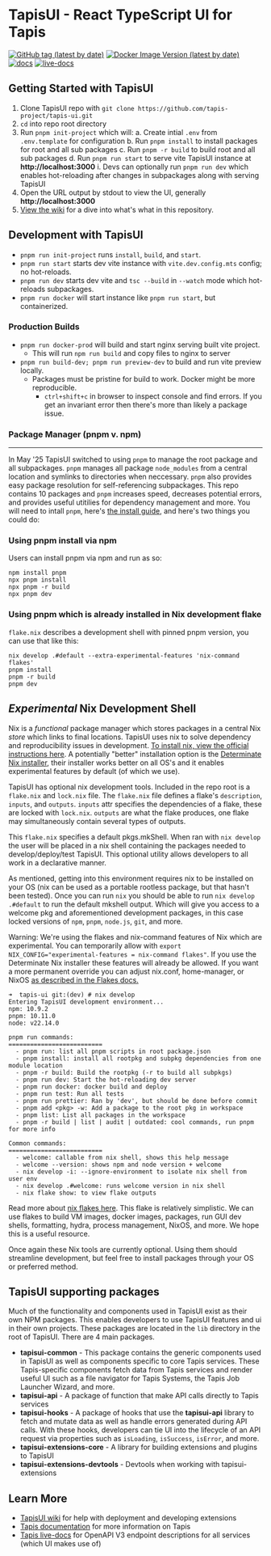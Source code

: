 # TapisUI - React TypeScript UI for Tapis
[![GitHub tag (latest by date)](https://img.shields.io/github/v/tag/tapis-project/tapis-ui?label=git%20tag&sort=semver)](https://github.com/tapis-project/tapis-ui/tags)
[![Docker Image Version (latest by date)](https://img.shields.io/docker/v/tapis/tapisui?label=image&sort=semver)](https://hub.docker.com/r/tapis/tapisui/tags)
[![docs](https://img.shields.io/badge/docs-grey)](https://tapis.readthedocs.io/en/latest/technical/tapisui.html)
[![live-docs](https://img.shields.io/badge/live--docs-grey)](https://tapis-project.github.io/live-docs)


## Getting Started with TapisUI

1. Clone TapisUI repo with `git clone https://github.com/tapis-project/tapis-ui.git`
2. `cd` into repo root directory
3. Run `pnpm init-project` which will:
   a. Create intial `.env` from `.env.template` for configuration
   b. Run `pnpm install` to install packages for root and all sub packages
   c. Run `pnpm -r build` to build root and all sub packages
   d. Run `pnpm run start` to serve vite TapisUI instance at **http://localhost:3000**
      i. Devs can optionally run `pnpm run dev` which enables hot-reloading after changes in subpackages along with serving TapisUI
4. Open the URL output by stdout to view the UI, generally **http://localhost:3000**
5. [View the wiki](https://github.com/tapis-project/tapis-ui/wiki) for a dive into what's what in this repository.

## Development with TapisUI

- `pnpm run init-project` runs `install`, `build`, and `start`.
- `pnpm run start` starts dev vite instance with `vite.dev.config.mts` config; no hot-reloads.
- `pnpm run dev` starts dev vite and `tsc --build` in `--watch` mode which hot-reloads subpackages.
- `pnpm run docker` will start instance like `pnpm run start`, but containerized.

### Production Builds

- `pnpm run docker-prod` will build and start nginx serving built vite project.
  - This will run `npm run build` and copy files to nginx to server
- `pnpm run build-dev; pnpm run preview-dev` to build and run vite preview locally.
  - Packages must be pristine for build to work. Docker might be more reproducible.
    - `ctrl+shift+c` in browser to inspect console and find errors. If you get an invariant error then there's more than likely a package issue.

### Package Manager (pnpm v. npm)
---

In May '25 TapisUI switched to using `pnpm` to manage the root package and all subpackages. `pnpm` manages all package `node_modules` from a central location and symlinks to directories when neccessary. `pnpm` also provides easy package resolution for self-referencing subpackages. This repo contains 10 packages and `pnpm` increases speed, decreases potential errors, and provides useful utitilies for dependency management and more. You will need to intall `pnpm`, here's [the install guide](https://pnpm.io/installation), and here's two things you could do:

### Using pnpm install via npm


Users can install pnpm via npm and run as so:

```
npm install pnpm
npx pnpm install
npx pnpm -r build
npx pnpm dev
```

### Using pnpm which is already installed in Nix development flake

`flake.nix` describes a development shell with pinned pnpm version, you can use that like this:

```
nix develop .#default --extra-experimental-features 'nix-command flakes'
pnpm install
pnpm -r build
pnpm dev
```

## _Experimental_ Nix Development Shell

Nix is a _functional_ package manager which stores packages in a central Nix _store_ which links to final locations. TapisUI uses nix to solve dependency and reproducibility issues in development. [To install nix, view the official instructions here](https://nixos.org/download/#nix-install-linux). A potentially "better" installation option is the [Determinate Nix installer](https://github.com/DeterminateSystems/nix-installer), their installer works better on all OS's and it enables experimental features by default (of which we use).

TapisUI has optional nix development tools. Included in the repo root is a `flake.nix` and `lock.nix` file. The `flake.nix` file defines a flake's `description`, `inputs`, and `outputs`. `inputs` attr specifies the dependencies of a flake, these are locked with `lock.nix`. `outputs` are what the flake produces, one flake may simultaneously contain several types of outputs.

This `flake.nix` specifies a default pkgs.mkShell. When ran with `nix develop` the user will be placed in a nix shell containing the packages needed to develop/deploy/test TapisUI. This optional utility allows developers to all work in a declarative manner.

As mentioned, getting into this environment requires nix to be installed on your OS (nix can be used as a portable rootless package, but that hasn't been tested). Once you can run `nix` you should be able to run `nix develop .#default` to run the default mkshell output. Which will give you access to a welcome pkg and aforementioned development packages, in this case locked versions of `npm`, `pnpm`, `node.js`, `git`, and more.

Warning: We're using the flakes and nix-command features of Nix which are experimental. You can temporarily allow with `export NIX_CONFIG="experimental-features = nix-command flakes"`. If you use the Determinate Nix installer these features will already be allowed. If you want a more permanent override you can adjust nix.conf, home-manager, or NixOS [as described in the Flakes docs.](https://nixos.wiki/wiki/flakes)

```
➜  tapis-ui git:(dev) # nix develop
Entering TapisUI development environment...
npm: 10.9.2
pnpm: 10.11.0
node: v22.14.0

pnpm run commands:
==========================
  - pnpm run: list all pnpm scripts in root package.json
  - pnpm install: install all rootpkg and subpkg dependencies from one module location
  - pnpm -r build: Build the rootpkg (-r to build all subpkgs)
  - pnpm run dev: Start the hot-reloading dev server
  - pnpm run docker: docker build and deploy
  - pnpm run test: Run all tests
  - pnpm run prettier: Ran by 'dev', but should be done before commit
  - pnpm add <pkg> -w: Add a package to the root pkg in workspace
  - pnpm list: List all packages in the workspace
  - pnpm -r build | list | audit | outdated: cool commands, run pnpm for more info

Common commands:
==========================
  - welcome: callable from nix shell, shows this help message
  - welcome --version: shows npm and node version + welcome
  - nix develop -i: --ignore-environment to isolate nix shell from user env
  - nix develop .#welcome: runs welcome version in nix shell
  - nix flake show: to view flake outputs
```

Read more about [nix flakes here](https://nixos-and-flakes.thiscute.world/other-usage-of-flakes/outputs). This flake is relatively simplistic. We can use flakes to build VM images, docker images, packages, run GUI dev shells, formatting, hydra, process management, NixOS, and more. We hope this is a useful resource.

Once again these Nix tools are currently optional. Using them should streamline development, but feel free to install packages through your OS or preferred method.

## TapisUI supporting packages

Much of the functionality and components used in TapisUI exist as their own NPM packages.
This enables developers to use TapisUI features and ui in their own projects. These packages are located in the `lib` directory in the root of TapisUI. There are 4 main packages.

- **tapisui-common** - This package contains the generic components used in TapisUI as well as components specific to core Tapis services. These Tapis-specific components fetch data from Tapis services and render useful UI such as a file navigator for Tapis Systems, the Tapis Job Launcher Wizard, and more.
- **tapisui-api** - A package of function that make API calls directly to Tapis services
- **tapisui-hooks** - A package of hooks that use the **tapisui-api** library to fetch and mutate data as well as handle errors generated during API calls. With these hooks, developers can tie UI into the lifecycle of an API request via properties such as `isLoading`, `isSuccess`, `isError`, and more.
- **tapisui-extensions-core** - A library for building extensions and plugins to TapisUI
- **tapisui-extensions-devtools** - Devtools when working with tapisui-extensions

## Learn More

- [TapisUI wiki](https://github.com/tapis-project/tapis-ui/wiki) for help with deployment and developing extensions
- [Tapis documentation](https://tapis.readthedocs.io/en/latest/contents.html) for more information on Tapis
- [Tapis live-docs](https://tapis-project.github.io/live-docs) for OpenAPI V3 endpoint descriptions for all services (which UI makes use of)
